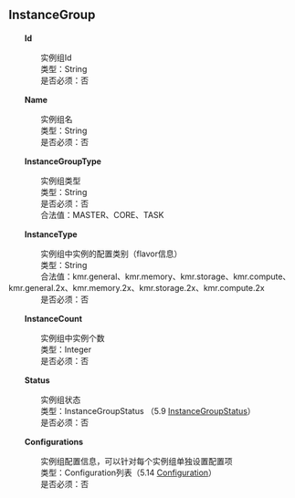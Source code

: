 ## InstanceGroup

　　**Id**
  
　　　　实例组Id<br>
　　　　类型：String<br>
　　　　是否必须：否
    
　　**Name**
  
　　　　实例组名<br>
　　　　类型：String<br>
　　　　是否必须：否
    
　　**InstanceGroupType**
  
　　　　实例组类型<br>
　　　　类型：String<br>
　　　　是否必须：否<br>
　　　　合法值：MASTER、CORE、TASK
    
　　**InstanceType**
  
　　　　实例组中实例的配置类别（flavor信息）<br>
　　　　类型：String<br>
　　　　合法值：kmr.general、kmr.memory、kmr.storage、kmr.compute、kmr.general.2x、kmr.memory.2x、kmr.storage.2x、kmr.compute.2x<br>
　　　　是否必须：否
    
　　**InstanceCount**
  
　　　　实例组中实例个数<br>
　　　　类型：Integer<br>
　　　　是否必须：否
    
　　**Status**
  
　　　　实例组状态<br>
　　　　类型：InstanceGroupStatus  （5.9 [InstanceGroupStatus]( InstanceGroupStatus.md)）<br>
　　　　是否必须：否
    
　　**Configurations**
  
　　　　实例组配置信息，可以针对每个实例组单独设置配置项<br>
　　　　类型：Configuration列表（5.14 [Configuration](Configuration.md)）<br>
　　　　是否必须：否
